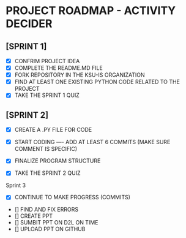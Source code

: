 # PROJECT ROADMAP - ACTIVITY DECIDER

## [SPRINT 1]
- [X] CONFRIM PROJECT IDEA
- [X] COMPLETE THE README.MD FILE
- [X] FORK REPOSITORY IN THE KSU-IS ORGANIZATION
- [X] FIND AT LEAST ONE EXISTING PYTHON CODE RELATED TO THE PROJECT
- [X] TAKE THE SPRINT 1 QUIZ

## [SPRINT 2]
- [X] CREATE A .PY FILE FOR CODE
- [X] START CODING —- ADD AT LEAST 6 COMMITS (MAKE SURE COMMENT IS SPECIFIC)
- [X] FINALIZE PROGRAM STRUCTURE
- [X] TAKE THE SPRINT 2 QUIZ


Sprint 3
- [X] CONTINUE TO MAKE PROGRESS (COMMITS)
- [] FIND AND FIX ERRORS
- [] CREATE PPT
- [] SUMBIT PPT ON D2L ON TIME
- [] UPLOAD PPT ON GITHUB
